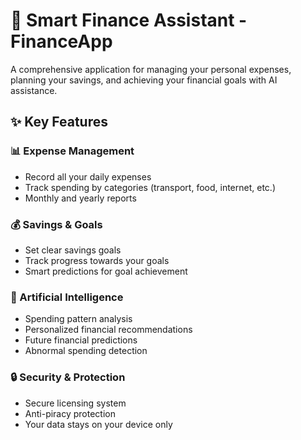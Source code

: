 # 🏦 Smart Finance Assistant - FinanceApp
A comprehensive application for managing your personal expenses, planning your savings, and achieving your financial goals with AI assistance.

## ✨ Key Features

### 📊 Expense Management
- Record all your daily expenses
- Track spending by categories (transport, food, internet, etc.)
- Monthly and yearly reports

### 💰 Savings & Goals
- Set clear savings goals
- Track progress towards your goals
- Smart predictions for goal achievement

### 🤖 Artificial Intelligence
- Spending pattern analysis
- Personalized financial recommendations
- Future financial predictions
- Abnormal spending detection

### 🔒 Security & Protection
- Secure licensing system
- Anti-piracy protection
- Your data stays on your device only
